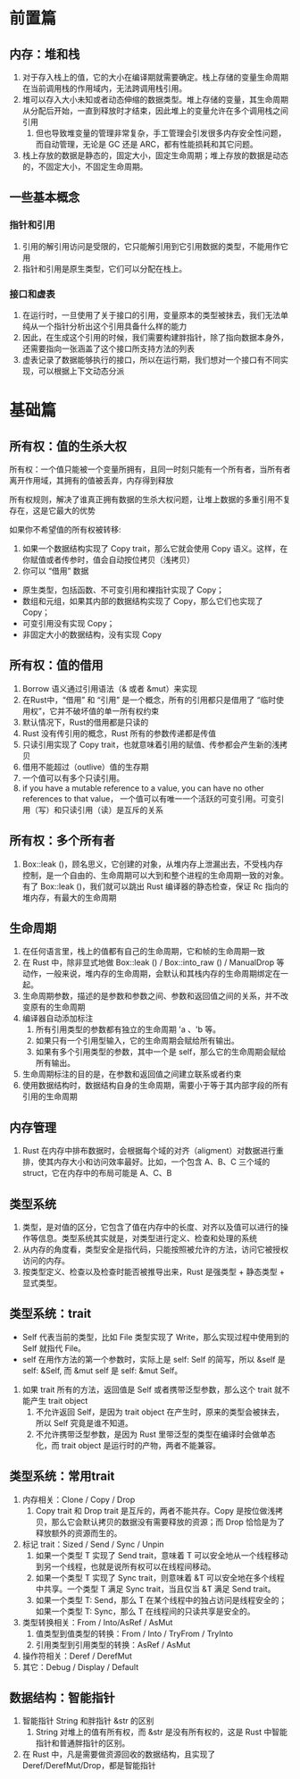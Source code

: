 # 前置篇

## 内存：堆和栈

1. 对于存入栈上的值，它的大小在编译期就需要确定。栈上存储的变量生命周期在当前调用栈的作用域内，无法跨调用栈引用。
2. 堆可以存入大小未知或者动态伸缩的数据类型。堆上存储的变量，其生命周期从分配后开始，一直到释放时才结束，因此堆上的变量允许在多个调用栈之间引用
   1. 但也导致堆变量的管理非常复杂，手工管理会引发很多内存安全性问题，而自动管理，无论是 GC 还是 ARC，都有性能损耗和其它问题。
3. 栈上存放的数据是静态的，固定大小，固定生命周期；堆上存放的数据是动态的，不固定大小，不固定生命周期。

## 一些基本概念

### 指针和引用

1. 引用的解引用访问是受限的，它只能解引用到它引用数据的类型，不能用作它用
2. 指针和引用是原生类型，它们可以分配在栈上。

### 接口和虚表

1. 在运行时，一旦使用了关于接口的引用，变量原本的类型被抹去，我们无法单纯从一个指针分析出这个引用具备什么样的能力
2. 因此，在生成这个引用的时候，我们需要构建胖指针，除了指向数据本身外，还需要指向一张涵盖了这个接口所支持方法的列表
3. 虚表记录了数据能够执行的接口，所以在运行期，我们想对一个接口有不同实现，可以根据上下文动态分派



# 基础篇

## 所有权：值的生杀大权

所有权：一个值只能被一个变量所拥有，且同一时刻只能有一个所有者，当所有者离开作用域，其拥有的值被丢弃，内存得到释放



所有权规则，解决了谁真正拥有数据的生杀大权问题，让堆上数据的多重引用不复存在，这是它最大的优势



如果你不希望值的所有权被转移:

1. 如果一个数据结构实现了 Copy trait，那么它就会使用 Copy 语义。这样，在你赋值或者传参时，值会自动按位拷贝（浅拷贝）
2. 你可以 “借用” 数据

+ 原生类型，包括函数、不可变引用和裸指针实现了 Copy；
+ 数组和元组，如果其内部的数据结构实现了 Copy，那么它们也实现了 Copy；
+ 可变引用没有实现 Copy；
+ 非固定大小的数据结构，没有实现 Copy

## 所有权：值的借用

1. Borrow 语义通过引用语法（& 或者 &mut）来实现
2. 在Rust中，“借用” 和 “引用” 是一个概念，所有的引用都只是借用了 “临时使用权”，它并不破坏值的单一所有权约束
3. 默认情况下，Rust的借用都是只读的
4. Rust 没有传引用的概念，Rust 所有的参数传递都是传值
5. 只读引用实现了 Copy trait，也就意味着引用的赋值、传参都会产生新的浅拷贝
6. 借用不能超过（outlive）值的生存期
7. 一个值可以有多个只读引用。
8. if you have a mutable reference to a value, you can have no other references to that value， 一个值可以有唯一一个活跃的可变引用。可变引用（写）和只读引用（读）是互斥的关系

## 所有权：多个所有者

1. Box::leak ()，顾名思义，它创建的对象，从堆内存上泄漏出去，不受栈内存控制，是一个自由的、生命周期可以大到和整个进程的生命周期一致的对象。有了 Box::leak ()，我们就可以跳出 Rust 编译器的静态检查，保证 Rc 指向的堆内存，有最大的生命周期

## 生命周期

1. 在任何语言里，栈上的值都有自己的生命周期，它和帧的生命周期一致
2. 在 Rust 中，除非显式地做 Box::leak () / Box::into_raw () / ManualDrop 等动作，一般来说，堆内存的生命周期，会默认和其栈内存的生命周期绑定在一起。
3. 生命周期参数，描述的是参数和参数之间、参数和返回值之间的关系，并不改变原有的生命周期
4. 编译器自动添加标注
   1. 所有引用类型的参数都有独立的生命周期 'a 、'b 等。
   2. 如果只有一个引用型输入，它的生命周期会赋给所有输出。
   3. 如果有多个引用类型的参数，其中一个是 self，那么它的生命周期会赋给所有输出。
5. 生命周期标注的目的是，在参数和返回值之间建立联系或者约束
6. 使用数据结构时，数据结构自身的生命周期，需要小于等于其内部字段的所有引用的生命周期

## 内存管理

1. Rust 在内存中排布数据时，会根据每个域的对齐（aligment）对数据进行重排，使其内存大小和访问效率最好。比如，一个包含 A、B、C 三个域的 struct，它在内存中的布局可能是 A、C、B

## 类型系统

1. 类型，是对值的区分，它包含了值在内存中的长度、对齐以及值可以进行的操作等信息。类型系统其实就是，对类型进行定义、检查和处理的系统
2. 从内存的角度看，类型安全是指代码，只能按照被允许的方法，访问它被授权访问的内存。
3. 按类型定义、检查以及检查时能否被推导出来，Rust 是强类型 + 静态类型 + 显式类型。

## 类型系统：trait

+ Self 代表当前的类型，比如 File 类型实现了 Write，那么实现过程中使用到的 Self 就指代 File。
+ self 在用作方法的第一个参数时，实际上是 self: Self 的简写，所以 &self 是 self: &Self, 而 &mut self 是 self: &mut Self。

1. 如果 trait 所有的方法，返回值是 Self 或者携带泛型参数，那么这个 trait 就不能产生 trait object
   1. 不允许返回 Self，是因为 trait object 在产生时，原来的类型会被抹去，所以 Self 究竟是谁不知道。
   2. 不允许携带泛型参数，是因为 Rust 里带泛型的类型在编译时会做单态化，而 trait object 是运行时的产物，两者不能兼容。

## 类型系统：常用trait

1. 内存相关：Clone / Copy / Drop
   1. Copy trait 和 Drop trait 是互斥的，两者不能共存。Copy 是按位做浅拷贝，那么它会默认拷贝的数据没有需要释放的资源；而 Drop 恰恰是为了释放额外的资源而生的。
2. 标记 trait：Sized / Send / Sync / Unpin
   1. 如果一个类型 T 实现了 Send trait，意味着 T 可以安全地从一个线程移动到另一个线程，也就是说所有权可以在线程间移动。
   2. 如果一个类型 T 实现了 Sync trait，则意味着 &T 可以安全地在多个线程中共享。一个类型 T 满足 Sync trait，当且仅当 &T 满足 Send trait。
   3. 如果一个类型 T: Send，那么 T 在某个线程中的独占访问是线程安全的；如果一个类型 T: Sync，那么 T 在线程间的只读共享是安全的。
3. 类型转换相关：From / Into/AsRef / AsMut
   1. 值类型到值类型的转换：From / Into / TryFrom / TryInto
   2. 引用类型到引用类型的转换：AsRef / AsMut
4. 操作符相关：Deref / DerefMut
5. 其它：Debug / Display / Default

## 数据结构：智能指针

1. 智能指针 String 和胖指针 &str 的区别
   1. String 对堆上的值有所有权，而 &str 是没有所有权的，这是 Rust 中智能指针和普通胖指针的区别。
2. 在 Rust 中，凡是需要做资源回收的数据结构，且实现了 Deref/DerefMut/Drop，都是智能指针